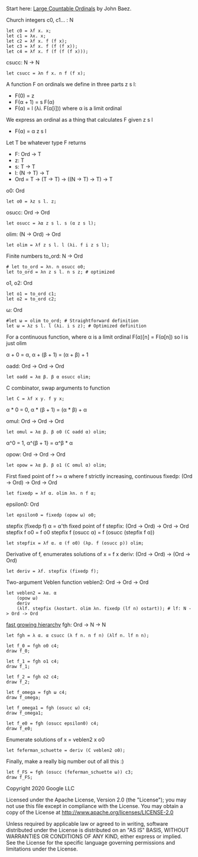 Start here: [Large Countable Ordinals](https://johncarlosbaez.wordpress.com/2016/07/07/large-countable-ordinals-part-3/) by John Baez.

Church integers
c0, c1... : N

    let c0 = λf x. x;
    let c1 = λx. x;
    let c2 = λf x. f (f x);
    let c3 = λf x. f (f (f x));
    let c4 = λf x. f (f (f (f x)));

csucc: N -> N

    let csucc = λn f x. n f (f x);


A function F on ordinals we define in three parts z s l:
* F(0) = z
* F(α + 1) = s F(α)
* F(α) = l (λi. F(α[i])) where α is a limit ordinal

We express an ordinal as a thing that calculates F given z s l

* F(α) = α z s l

Let T be whatever type F returns

* F: Ord -> T
* z: T
* s: T -> T
* l: (N -> T) -> T
* Ord = T -> (T -> T) -> ((N -> T) -> T) -> T

o0: Ord

    let o0 = λz s l. z;

osucc: Ord -> Ord

    let osucc = λα z s l. s (α z s l);

olim: (N -> Ord) -> Ord

    let olim = λf z s l. l (λi. f i z s l);

Finite numbers
to_ord: N -> Ord

    # let to_ord = λn. n osucc o0;
    let to_ord = λn z s l. n s z; # optimized

o1, o2: Ord

    let o1 = to_ord c1;
    let o2 = to_ord c2;

ω: Ord

    #let ω = olim to_ord; # Straightforward definition
    let ω = λz s l. l (λi. i s z); # Optimized definition

For a continuous function, where α is a limit ordinal
F(α)[n] = F(α[n])
so l is just olim

α + 0 = α, α + (β + 1) = (α + β) + 1

oadd: Ord -> Ord -> Ord


    let oadd = λα β. β α osucc olim;

C combinator, swap arguments to function

    let C = λf x y. f y x;

α * 0 = 0, α * (β + 1) = (α * β) + α

omul: Ord -> Ord -> Ord

    let omul = λα β. β o0 (C oadd α) olim;

α^0 = 1, α^{β + 1} = α^β * α

opow: Ord -> Ord -> Ord

    let opow = λα β. β o1 (C omul α) olim;

First fixed point of f >= α where f strictly increasing, continuous
fixedp: (Ord -> Ord) -> Ord -> Ord

    let fixedp = λf α. olim λn. n f α;

epsilon0: Ord

    let epsilon0 = fixedp (opow ω) o0;

stepfix (fixedp f) α = α'th fixed point of f
stepfix: (Ord -> Ord) -> Ord -> Ord
stepfix f o0 = f o0
stepfix f (osucc α) = f (osucc (stepfix f α))

    let stepfix = λf α. α (f o0) (λp. f (osucc p)) olim;

Derivative of f, enumerates solutions of x = f x
deriv: (Ord -> Ord) -> (Ord -> Ord)

    let deriv = λf. stepfix (fixedp f);

Two-argument Veblen function
veblen2: Ord -> Ord -> Ord

    let veblen2 = λα. α
        (opow ω)
        deriv
        (λlf. stepfix (λostart. olim λn. fixedp (lf n) ostart)); # lf: N -> Ord -> Ord

[fast growing hierarchy](http://googology.wikia.com/wiki/Fast-growing_hierarchy)
fgh: Ord -> N -> N

    let fgh = λ α. α csucc (λ f n. n f n) (λlf n. lf n n);

    let f_0 = fgh o0 c4;
    draw f_0;

    let f_1 = fgh o1 c4;
    draw f_1;

    let f_2 = fgh o2 c4;
    draw f_2;

    let f_omega = fgh ω c4;
    draw f_omega;

    let f_omega1 = fgh (osucc ω) c4;
    draw f_omega1;

    let f_e0 = fgh (osucc epsilon0) c4;
    draw f_e0;

Enumerate solutions of x = veblen2 x o0

    let feferman_schuette = deriv (C veblen2 o0);

Finally, make a really big number out of all this :)

    let f_FS = fgh (osucc (feferman_schuette ω)) c3;
    draw f_FS;

Copyright 2020 Google LLC

Licensed under the Apache License, Version 2.0 (the "License");
you may not use this file except in compliance with the License.
You may obtain a copy of the License at
http://www.apache.org/licenses/LICENSE-2.0

Unless required by applicable law or agreed to in writing, software
distributed under the License is distributed on an "AS IS" BASIS,
WITHOUT WARRANTIES OR CONDITIONS OF ANY KIND, either express or implied.
See the License for the specific language governing permissions and
limitations under the License.
